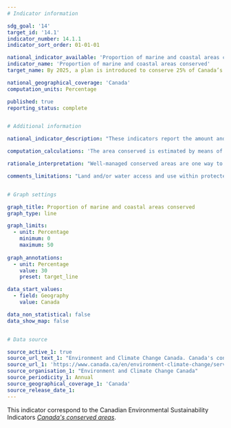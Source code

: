 ```yaml
---
# Indicator information

sdg_goal: '14'
target_id: '14.1'
indicator_number: 14.1.1
indicator_sort_order: 01-01-01

national_indicator_available: 'Proportion of marine and coastal areas conserved'
indicator_name: 'Proportion of marine and coastal areas conserved'
target_name: By 2025, a plan is introduced to conserve 25% of Canada’s oceans, working towards 30% by 2030

national_geographical_coverage: 'Canada'
computation_units: Percentage

published: true
reporting_status: complete


# Additional information

national_indicator_description: "These indicators report the amount and proportion of Canada's terrestrial (land and freshwater) and marine area that is conserved. <em>(ECCC)</em>"

computation_calculations: 'The area conserved is estimated by means of a geographical analysis based on reported boundaries, accounting for overlaps. <em>(ECCC)</em>'

rationale_interpretation: "Well-managed conserved areas are one way to protect wild species and their habitats for present and future generations. Habitat conservation is a measure of human response to the loss of biodiversity and natural habitat. As the area conserved in Canada increases, more lands and waters are withdrawn from direct human development stresses, thereby contributing to biodiversity conservation and improving the health of ecosystems. In turn, healthy ecosystems provide benefits such as clean water, mitigation of climate change, pollination and improved human health. <em>(ECCC)</em>"

comments_limitations: "Land and/or water access and use within protected areas are controlled primarily for the purpose of conserving nature (for example, a park, a conservation area or a wildlife reserve). Other effective area-based conservation measures are also managed over the long term in ways that result in the effective conservation of biodiversity. However, they might have been established for other purposes. Comparisons with previous reports should be made with caution, as data quality and completeness continue to improve. Privately protected land and other effective area-based conservation measures contribute to achievement of Canada's targets, but many are not yet captured within the database. <em>(ECCC)</em>"


# Graph settings

graph_title: Proportion of marine and coastal areas conserved
graph_type: line

graph_limits:
  - unit: Percentage
    minimum: 0
    maximum: 50
    
graph_annotations:
  - unit: Percentage
    value: 30
    preset: target_line

data_start_values:
  - field: Geography
    value: Canada

data_non_statistical: false
data_show_map: false


# Data source

source_active_1: true
source_url_text_1: "Environment and Climate Change Canada. Canada's conserved areas, Canadian Environmental Sustainability Indicators"
source_url_1: 'https://www.canada.ca/en/environment-climate-change/services/environmental-indicators/conserved-areas.html'
source_organisation_1: "Environment and Climate Change Canada"
source_periodicity_1: Annual
source_geographical_coverage_1: 'Canada'
source_release_date_1: 
---
```

This indicator correspond to the Canadian Environmental Sustainability Indicators <a href="https://www.canada.ca/en/environment-climate-change/services/environmental-indicators/conserved-areas.html"> <em>Canada's conserved areas</em></a>.
